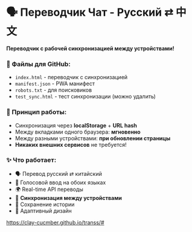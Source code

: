 # 🗣️ Переводчик Чат - Русский ⇄ 中文

**Переводчик с рабочей синхронизацией между устройствами!**

### 📁 Файлы для GitHub:
- `index.html` - переводчик с синхронизацией
- `manifest.json` - PWA манифест  
- `robots.txt` - для поисковиков
- `test_sync.html` - тест синхронизации (можно удалить)

### 📱 Принцип работы:
- Синхронизация через **localStorage** + **URL hash**
- Между вкладками одного браузера: **мгновенно**
- Между разными устройствами: **при обновлении страницы**
- **Никаких внешних сервисов** не требуется!

### ✨ Что работает:
- 🗣️ Перевод русский ⇄ китайский  
- 🎤 Голосовой ввод на обоих языках
- 🌍 Real-time API переводы  
- 🔄 **Синхронизация между устройствами**
- 💾 Сохранение истории
- 📱 Адаптивный дизайн

https://clay-cucmber.github.io/transs/#
